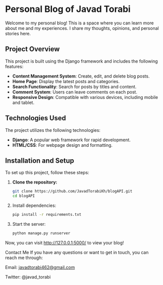 # Personal Blog of Javad Torabi

Welcome to my personal blog! This is a space where you can learn more about me and my experiences. I share my thoughts, opinions, and personal stories here.

## Project Overview

This project is built using the Django framework and includes the following features:

- **Content Management System**: Create, edit, and delete blog posts.
- **Home Page**: Display the latest posts and categories.
- **Search Functionality**: Search for posts by titles and content.
- **Comment System**: Users can leave comments on each post.
- **Responsive Design**: Compatible with various devices, including mobile and tablet.

## Technologies Used

The project utilizes the following technologies:

- **Django**: A popular web framework for rapid development.
- **HTML/CSS**: For webpage design and formatting.

## Installation and Setup

To set up this project, follow these steps:

1. **Clone the repository:**

   ```bash
   git clone https://github.com/JavadTorabiKh/blogAPI.git
   cd blogAPI
   ```

2. Install dependencies:

    ```bash
    pip install -r requirements.txt
    ```


3. Start the server:
    ```bash
    python manage.py runserver
    ```

Now, you can visit http://127.0.0.1:5000/ to view your blog!

Contact Me
If you have any questions or want to get in touch, you can reach me through:

Email: javadtorabi462@gmail.com

Twitter: @javad_torabi


